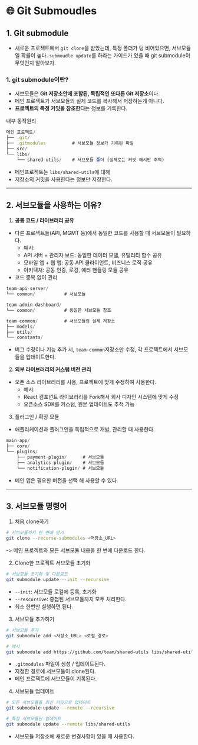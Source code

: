 # 🌐 Git Submoudles

## 1. Git submodule

- 새로운 프로젝트에서 `git clone`을 받았는데, 특정 폴더가 텅 비어있으면, 서브모듈일 확률이 높다. `submoudle update`를 하라는 가이드가 있을 때 git submodule이 무엇인지 알아보자.

### 1. git submodule이란?

- 서브모듈은 **Git 저장소안에 포함된, 독립적인 또다른 Git 저장소**이다.
- 메인 프로젝트가 서브모듈의 실제 코드를 복사해서 저장하는게 아니다.
- **프로젝트의 특정 커밋을 참조한다**는 정보를 기록한다.

내부 동작원리

```js
메인 프로젝트/
├── .git/
├── .gitmodules          # 서브모듈 정보가 기록된 파일
├── src/
└── libs/
    └── shared-utils/    # 서브모듈 폴더 (실제로는 커밋 해시만 추적)
```

- 메인프로젝트는 `libs/shared-utils`에 대해
- 저장소의 커밋을 사용한다는 정보만 저장한다.

---

## 2. 서브모듈을 사용하는 이유?

1. **공통 코드 / 라이브러리 공유**

- 다른 프로젝트들(API, MGMT 등)에서 동일한 코드를 사용할 때 서브모듈이 필요하다.
  - 예시:
  - API 서버 + 관리자 보드: 동일한 데이터 모델, 유틸리티 함수 공유
  - 모바일 앱 + 웹 앱: 공동 API 클라이언트, 비즈니스 로직 공유
  - 아키텍처: 공동 인증, 로깅, 에러 핸들링 모듈 공유
- 코드 중복 없이 관리

```js
team-api-server/
└── common/           # 서브모듈

team-admin-dashboard/
└── common/           # 동일한 서브모듈 참조

team-common/          # 서브모듈의 실제 저장소
├── models/
├── utils/
└── constants/
```

- 버그 수정이나 기능 추가 시, `team-common`저장소만 수정, 각 프로젝트에서 서브모듈을 업데이트한다.

2. **외부 라이브러리의 커스텀 버전 관리**

- 오픈 소스 라이브러리를 사용, 프로젝트에 맞게 수정하여 사용한다.
  - 예시:
  - React 컴포넌트 라이브러리를 Fork해서 회사 디자인 시스템에 맞게 수정
  - 오픈소스 SDK를 커스텀, 원본 업데이트도 추적 가능

3. 플러그인 / 확장 모듈

- 애플리케이션과 플러그인을 독립적으로 개발, 관리할 때 사용한다.

```js
main-app/
├── core/
└── plugins/
    ├── payment-plugin/      # 서브모듈
    ├── analytics-plugin/    # 서브모듈
    └── notification-plugin/ # 서브모듈
```

- 메인 앱은 필요한 버전을 선택 해 사용할 수 있다.

---

## 3. 서브모듈 명령어

1. 처음 clone하기

```bash
# 서브모듈까지 한 번에 받기
git clone --recurse-submodules <저장소_URL>
```

-> 메인 프로젝트와 모든 서브모듈 내용을 한 번에 다운로드 한다.

2. Clone한 프로젝트 서브모듈 초기화

```bash
# 서브모듈 초기화 및 다운로드
git submodule update --init --recursive
```

- `--init`: 서브모듈 로컬에 등록, 초기화
- `--rescursive`: 중첩된 서브모듈까지 모두 처리한다.
- 최소 한번만 실행하면 된다.

3. 서브모듈 추가하기

```bash
# 서브모듈 추가
git submodule add <저장소_URL> <로컬_경로>

# 예시
git submodule add https://github.com/team/shared-utils libs/shared-utils
```

- `.gitmodules` 파일이 생성 / 업데이트된다.
- 지정한 경로에 서브모듈이 clone된다.
- 메인 프로젝트에 서브모듈이 기록된다.

4. 서브모듈 업데이트

```bash
# 모든 서브모듈을 최신 커밋으로 업데이트
git submodule update --remote --recursive

# 특정 서브모듈만 업데이트
git submodule update --remote libs/shared-utils
```

- 서브모듈 저장소에 새로운 변경사항이 있을 때 사용한다.
